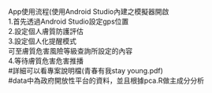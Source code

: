 App使用流程(使用Android Studio內建之模擬器開啟  
1.首先透過Android Studio設定gps位置  
2.設定個人膚質防護評估  
3.設定個人化提醒模式  
可至膚質危害風險等級查詢所設定的內容  
4.等待膚質危害危害推播  
#詳細可以看專案說明檔(青春有我stay young.pdf)  
#data中為政府開放性平台的資料，並且根據pca.R做主成分分析
